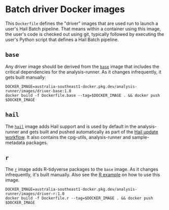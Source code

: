 # Batch driver Docker images

This `Dockerfile` defines the "driver" images that are used run to launch a user's Hail Batch pipeline. That means within a container using this image, the user's code is checked out using git, typically followed by executing the user's Python script that defines a Hail Batch pipeline.

## `base`

Any driver image should be derived from the [`base`](Dockerfile.base) image that includes the critical dependencies for the analysis-runner. As it changes infrequently, it gets built manually:

```shell
DOCKER_IMAGE=australia-southeast1-docker.pkg.dev/analysis-runner/images/driver-base:1.0
docker build -f Dockerfile.base --tag=$DOCKER_IMAGE . && docker push $DOCKER_IMAGE
```

## `hail`

The [`hail`](Dockerfile.hail) image adds Hail support and is used by default in the analysis-runner and gets built and pushed automatically as part of the [Hail update workflow](../.github/workflows/hail_update.yaml).  It also contains the cpg-utils, analysis-runner and sample-metadata packages.

## `r`

The [`r`](Dockerfile.r) image adds R-tidyverse packages to the `base` image. As it changes infrequently, it's built manually. Also see the [R example](../examples/r) on how to use this image.

```shell
DOCKER_IMAGE=australia-southeast1-docker.pkg.dev/analysis-runner/images/driver-r:1.0
docker build -f Dockerfile.r --tag=$DOCKER_IMAGE . && docker push $DOCKER_IMAGE
```
